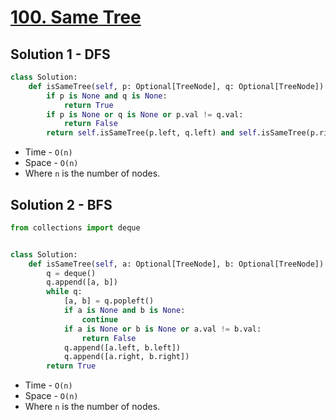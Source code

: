 # [100. Same Tree](https://leetcode.com/problems/same-tree/)

## Solution 1 - DFS

```py
class Solution:
    def isSameTree(self, p: Optional[TreeNode], q: Optional[TreeNode]) -> bool:
        if p is None and q is None:
            return True
        if p is None or q is None or p.val != q.val:
            return False
        return self.isSameTree(p.left, q.left) and self.isSameTree(p.right, q.right)
```

-   Time - `O(n)`
-   Space - `O(n)`
-   Where `n` is the number of nodes.

## Solution 2 - BFS

```py
from collections import deque


class Solution:
    def isSameTree(self, a: Optional[TreeNode], b: Optional[TreeNode]) -> bool:
        q = deque()
        q.append([a, b])
        while q:
            [a, b] = q.popleft()
            if a is None and b is None:
                continue
            if a is None or b is None or a.val != b.val:
                return False
            q.append([a.left, b.left])
            q.append([a.right, b.right])
        return True
```

-   Time - `O(n)`
-   Space - `O(n)`
-   Where `n` is the number of nodes.

